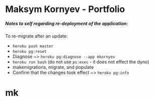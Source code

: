 # Maksym Kornyev - Portfolio

##### Notes to self regarding re-deployment of the application: 

To re-migrate after an update:

* `heroku push master`
* `heroku pg:reset`
* Diagnose ~> `heroku pg:diagnose --app mkornyev`
* `heroku run bash` (do not use `ps:exec` - it does not effect the dyno)
* makemigrations, migrate, and populate
* Confirm that the changes took effect ~> `heroku pg:info`

# mk